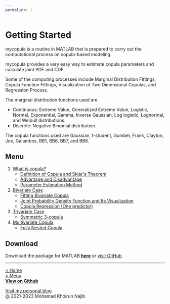 ```yaml
---
permalink: /
---
```

# Getting Started

mycopula is a routine in MATLAB that is prepared to carry out the computational process on copula-based modeling.

mycopula provides a very easy way to estimate copula parameters and calculate joint PDF and CDF.

Some of the computing processes include Marginal Distribution Fittings, Copula Function Fittings, Visualization of Two Dimensional Copulas, and Regression Process.

The marginal distribution functions used are

- Continuous: Extreme Value, Generalized Extreme Value, Logistic, Normal, Exponential, Gamma, Inverse Gaussian, Log logistic, Lognormal, and Weibull distributions.
- Discrete: Negative Binomial distribution.

The copula functions used are Gaussian, t-student, Gumbel, Frank, Clayton, Joe, Galambos, BB1, BB6, BB7, and BB8.

## Menu

1. [What is copula?](what-is-copula.md)
    - [Definition of Copula and Sklar's Theorem](definition.md)
    - [Advantage and Disadvantage](advantage.md)
    - [Parameter Estimation Method](parameter.md)
2. [Bivariate Case](bivariate.md)
    - [Fitting Bivariate Copula](fitting-bivariate-copula.md)
    - [Joint Probability Density Function and Its Visualization](joint-pdf.md)
    - [Copula Regression (One predictor)](copula-regression-one-predictor.md)
3. [Trivariate Case](symmetric-3-copula.md)
    - [Symmetric 3-copula](symmetric-3-copula.md)
4. [Multivariate Copula](#)
    - [Fully Nested Copula](fully-nested-copula.md)

## Download

Download the package for MATLAB [**here**](https://github.com/mkhoirun-najiboi/mycopula/archive/refs/heads/main.zip) or [visit GitHub](https://github.com/mkhoirun-najiboi/mycopula)

---
[< Home](home.md)\
[< Menu](home.md#menu)\
[**View on Github**](https://github.com/mkhoirun-najiboi/mycopula)

[Visit my personal blog](https://emkanajib.blogspot.com/)\
@ 2021-2023 Mohamad Khoirun Najib
